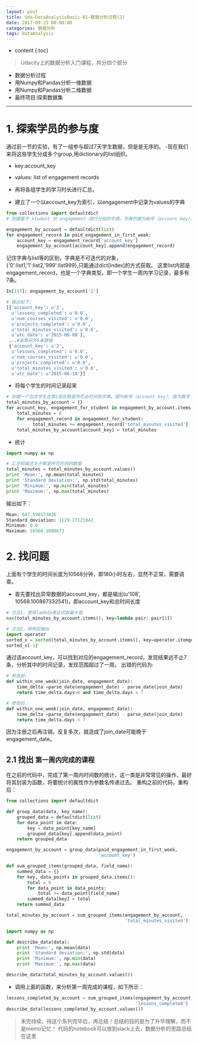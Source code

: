 ```yaml
---
layout: post
title: Uda-DataAnalysisBasic-01-数据分析过程(2)
date: 2017-09-23 00:00:00
categories: 数据分析
tags: DataAnalysis
---
```

* content
{:toc}

> Udacity上的数据分析入门课程，共分四个部分
- 数据分析过程
- 用Numpy和Pandas分析一维数据
- 用Numpy和Pandas分析二维数据
- 最终项目:探索数据集

---
# 1. 探索学员的参与度

通过前一节的实验，有了一组参与超过7天学生数据，但是是无序的。
-现在我们来将这些学生分成多个group,用dictionary的list组织。
  - key:account_key
  - values: list of engagement records
- 再将各组学生的学习时长进行汇总。


- 建立了一个以account_key为索引，以engagement中记录为values的字典

```python
from collections import defaultdict
# 创建基于 student 对 engagement 进行分组的字典，字典的键为帐号（account key），值为包含互动记录的列表

engagement_by_account = defaultdict(list)
for engagement_record in paid_engagement_in_first_week:
    account_key = engagement_record['account_key']
    engagement_by_account[account_key].append(engagement_record)
```

记住字典与list等的区别，字典是不可迭代的对象，{'0':list1,'1':list2,'999':list999},只能通过dict[index]的方式获取。
这里list内部是engagement_record，也是一个字典类型。即一个学生一周内学习记录，最多有7条。

```python
In[117]: engagement_by_account['2']

# 输出如下:
[{'account_key': u'2',
  u'lessons_completed': u'0.0',
  u'num_courses_visited': u'0.0',
  u'projects_completed': u'0.0',
  u'total_minutes_visited': u'0.0',
  u'utc_date': u'2015-06-08'},
 ...#省略另外5条数据
 {'account_key': u'2',
  u'lessons_completed': u'0.0',
  u'num_courses_visited': u'0.0',
  u'projects_completed': u'0.0',
  u'total_minutes_visited': u'0.0',
  u'utc_date': u'2015-06-14'}]
```

- 将每个学生的时间记录起来

```python
# 创建一个包含学生在第1周在教室所花总时间和字典。键为帐号（account key），值为数字（所花总时间）
total_minutes_by_account = {}
for account_key, engagement_for_student in engagement_by_account.items():
    total_minutes = 0
    for engagement_record in engagement_for_student:
          total_minutes += engagement_record['total_minutes_visited']
    total_minutes_by_account[account_key] = total_minutes
```

- 统计

```python
import numpy as np

# 汇总和描述关于教室所花时间的数据
total_minutes = total_minutes_by_account.values()
print 'Mean:', np.mean(total_minutes)
print 'Standard deviation:', np.std(total_minutes)
print 'Minimum:', np.min(total_minutes)
print 'Maximum:', np.max(total_minutes)

```
输出如下：

```python
Mean: 647.590173826
Standard deviation: 1129.27121042
Minimum: 0.0
Maximum: 10568.1008673

```

# 2. 找问题
上面有个学生的时间长度为10568分钟，即180小时左右，显然不正常，需要调查。
- 首先要找出异常数据的account_key，都是输出(u'108', 10568.100867332541)，即account_key和总时间长度

```python
# 方法1，使用lambda表达式取最大值
max(total_minutes_by_account.items(), key=lambda pair: pair[1])

# 方法2，排序后输出
import operator
sorted_x = sorted(total_minutes_by_account.items(), key=operator.itemgetter(1))
sorted_x[-1]
```

通过该account_key，可以找到对应的engagement_record，发现结果远不止7条，分析其中的时间记录，发现范围超过了一周。
出错的代码为:

```python
# 修改前:
def within_one_week(join_date, engagement_date):
    time_delta =parse_date(engagement_date) - parse_date(join_date)
    return time_delta.days>0 and time_delta.days < 7

# 修改后：
def within_one_week(join_date, engagement_date):
    time_delta =parse_date(engagement_date) - parse_date(join_date)
    return time_delta.days < 7
```
因为注册之后再注销，反复多次，就造成了join_date可能晚于engagement_date。

## 2.1  找出 `第一周内完成的课程`

在之前的代码中，完成了第一周内时间数的统计，这一类是非常常见的操作，最好将其封装为函数，将要统计的属性作为参数名传递过去。
重构之前的代码，重构后：

```python
from collections import defaultdict

def group_data(data, key_name):
    grouped_data = defaultdict(list)
    for data_point in data:
        key = data_point[key_name]
        grouped_data[key].append(data_point)
    return grouped_data

engagement_by_account = group_data(paid_engagement_in_first_week,
                                   'account_key')

def sum_grouped_items(grouped_data, field_name):
    summed_data = {}
    for key, data_points in grouped_data.items():
        total = 0
        for data_point in data_points:
            total += data_point[field_name]
        summed_data[key] = total
    return summed_data

total_minutes_by_account = sum_grouped_items(engagement_by_account,
                                             'total_minutes_visited')

import numpy as np

def describe_data(data):
    print 'Mean:', np.mean(data)
    print 'Standard deviation:', np.std(data)
    print 'Minimum:', np.min(data)
    print 'Maximum:', np.max(data)

describe_data(total_minutes_by_account.values())

```

- 调用上面的函数，来分析第一周完成的课程，如下所示：

```python
lessons_completed_by_account = sum_grouped_items(engagement_by_account,
                                                 'lessons_completed')
describe_data(lessons_completed_by_account.values())
```

> 未完待续，待这个系列完毕后，再总结！总结的目的是为了升华理解，而不是memo记忆！
> 代码的notebook可以放到slack上去，数据分析的思路总结在这里
